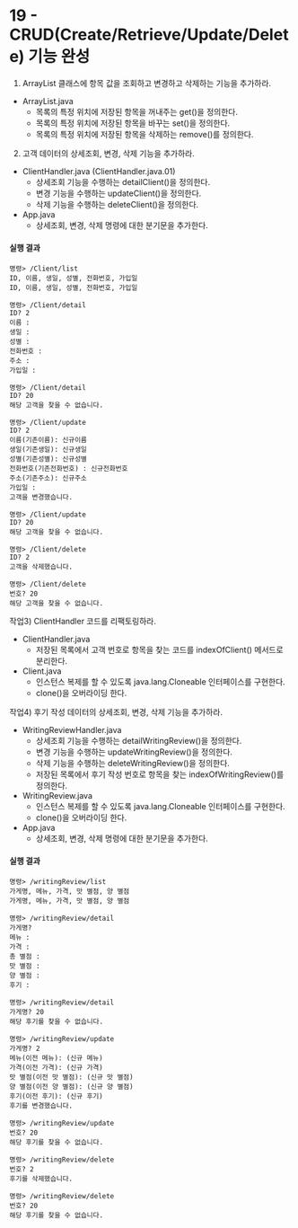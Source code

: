 # 19 - CRUD(Create/Retrieve/Update/Delete) 기능 완성

1) ArrayList 클래스에 항목 값을 조회하고 변경하고 삭제하는 기능을 추가하라.

- ArrayList.java
  - 목록의 특정 위치에 저장된 항목을 꺼내주는 get()을 정의한다.
  - 목록의 특정 위치에 저장된 항목을 바꾸는 set()을 정의한다.
  - 목록의 특정 위치에 저장된 항목을 삭제하는 remove()를 정의한다.

2) 고객 데이터의 상세조회, 변경, 삭제 기능을 추가하라.

- ClientHandler.java (ClientHandler.java.01)
  - 상세조회 기능을 수행하는 detailClient()을 정의한다.
  - 변경 기능을 수행하는 updateClient()을 정의한다.
  - 삭제 기능을 수행하는 deleteClient()을 정의한다.
- App.java
  - 상세조회, 변경, 삭제 명령에 대한 분기문을 추가한다.

#### 실행 결과

```
명령> /Client/list
ID, 이름, 생일, 성별, 전화번호, 가입일
ID, 이름, 생일, 성별, 전화번호, 가입일

명령> /Client/detail
ID? 2
이름 : 
생일 : 
성별 : 
전화번호 : 
주소 : 
가입일 :

명령> /Client/detail
ID? 20
해당 고객을 찾을 수 없습니다.

명령> /Client/update
ID? 2
이름(기존이름): 신규이름
생일(기존생일): 신규생일
성별(기존성별): 신규성별
전화번호(기존전화번호) : 신규전화번호
주소(기존주소): 신규주소
가입일 :
고객을 변경했습니다.

명령> /Client/update
ID? 20
해당 고객을 찾을 수 없습니다.

명령> /Client/delete
ID? 2
고객을 삭제했습니다.

명령> /Client/delete
번호? 20
해당 고객을 찾을 수 없습니다.
```

작업3) ClientHandler 코드를 리팩토링하라.

- ClientHandler.java
    - 저장된 목록에서 고객 번호로 항목을 찾는 코드를 indexOfClient() 메서드로 분리한다.
- Client.java
    - 인스턴스 복제를 할 수 있도록 java.lang.Cloneable 인터페이스를 구현한다.
    - clone()을 오버라이딩 한다.


작업4) 후기 작성 데이터의 상세조회, 변경, 삭제 기능을 추가하라.

- WritingReviewHandler.java
    - 상세조회 기능을 수행하는 detailWritingReview()을 정의한다.
    - 변경 기능을 수행하는 updateWritingReview()을 정의한다.
    - 삭제 기능을 수행하는 deleteWritingReview()을 정의한다.
    - 저장된 목록에서 후기 작성 번호로 항목을 찾는 indexOfWritingReview()를 정의한다.
- WritingReview.java
    - 인스턴스 복제를 할 수 있도록 java.lang.Cloneable 인터페이스를 구현한다.
    - clone()을 오버라이딩 한다.
- App.java
    - 상세조회, 변경, 삭제 명령에 대한 분기문을 추가한다.

#### 실행 결과

```
명령> /writingReview/list
가게명, 메뉴, 가격, 맛 별점, 양 별점
가게명, 메뉴, 가격, 맛 별점, 양 별점

명령> /writingReview/detail
가게명?
메뉴 : 
가격 : 
총 별점 : 
맛 별점 : 
양 별점 : 
후기 : 

명령> /writingReview/detail
가게명? 20
해당 후기를 찾을 수 없습니다.

명령> /writingReview/update
가게명? 2
메뉴(이전 메뉴): (신규 메뉴)
가격(이전 가격): (신규 가격)
맛 별점(이전 맛 별점): (신규 맛 별점)
양 별점(이전 양 별점): (신규 양 별점)
후기(이전 후기): (신규 후기)
후기를 변경했습니다.

명령> /writingReview/update
번호? 20
해당 후기를 찾을 수 없습니다.

명령> /writingReview/delete
번호? 2
후기를 삭제했습니다.

명령> /writingReview/delete
번호? 20
해당 후기를 찾을 수 없습니다.
```